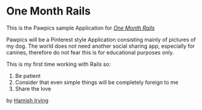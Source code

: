 # One Month Rails

This is the Pawpics sample Application for [*One Month Rails*](http://onemonthrails.com)

Pawpics will be a Pinterest style Application consisting mainly of pictures of my dog. The world does not need another social sharing app, especially for canines, therefore do not fear this is for educational purposes only.

This is my first time working with Rails so:

<ol>
<li> Be patient</li>
<li>Consider that even simple things will be completely foreign to me</li>
<li>Share the love</li>
</ol>

by [Hamish Irving](https://github.com/hamishirving/pawpics)
